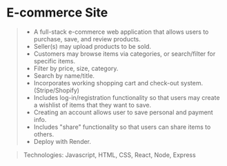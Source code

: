 # E-commerce Site

>- A full-stack e-commerce web application that allows users to purchase, save, and review products.
>- Seller(s) may upload products to be sold.
>- Customers may browse items via categories, or search/filter for specific items.
>- Filter by price, size, category.
>- Search by name/title.
>- Incorporates working shopping cart and check-out system. (Stripe/Shopify)
>- Includes log-in/registration functionality so that users may create a wishlist of items that they want to save.
>- Creating an account allows user to save personal and payment info.
>- Includes "share" functionality so that users can share items to others.
>- Deploy with Render.

> Technologies:  Javascript, HTML, CSS, React, Node, Express
